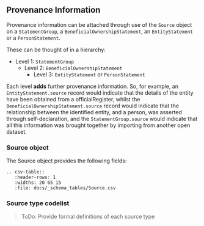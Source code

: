 <style><!--
/* override table width restrictions */
.wy-table-responsive table td, .wy-table-responsive table th {
    white-space: normal !important;
}

.wy-table-responsive {
    margin-bottom: 24px;
    max-width: 100%;
    overflow: visible !important;
}


.wy-table-responsive th:nth-of-type(1) {
    width:10%;
}

.wy-table-responsive th:nth-of-type(2) {
    width:10%;
}

.wy-table-responsive th:nth-of-type(3) {
    width:60%;
}

.wy-table-responsive th:nth-of-type(4) {
    width:10%;
}

.wy-table-responsive th:nth-of-type(5) {
    width:10%;
}--></style>


## Provenance Information

Provenance information can be attached through use of the ``Source`` object on a ``StatementGroup``, a ``BeneficialOwnershipStatement``, an ``EntityStatement`` or a ``PersonStatement``. 

These can be thought of in a hierarchy:

* Level 1: ``StatementGroup``
  * Level 2: ``BeneficialOwnershipStatement``
    * Level 3: ``EntityStatement`` or ``PersonStatement``

Each level **adds** further provenance information. So, for example, an ``EntityStatement.source`` record would indicate that the details of the entity have been obtained from a officialRegister, whilst the ``BeneficialOwnershipStatement.source`` record would indicate that the relationship between the identified entity, and a person, was asserted through self-declaration, and the ``StatementGroup.source`` would indicate that all this information was brought together by importing from another open dataset. 

### Source object

The Source object provides the following fields:

```eval_rst
.. csv-table::
   :header-rows: 1
   :widths: 20 65 15
   :file: docs/_schema_tables/Source.csv
```

### Source type codelist

> ToDo: Provide formal definitions of each source type